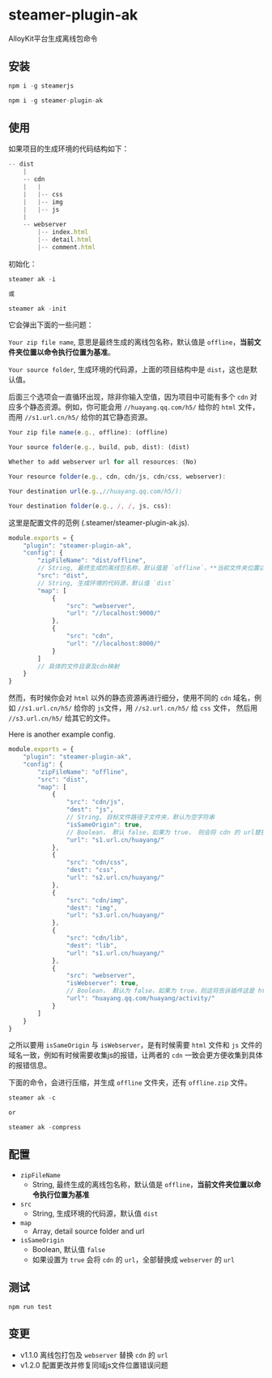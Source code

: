# steamer-plugin-ak

AlloyKit平台生成离线包命令

## 安装

```javascript
npm i -g steamerjs

npm i -g steamer-plugin-ak
```

## 使用

如果项目的生成环境的代码结构如下：

```javascript
-- dist
	|
	-- cdn
	|	|
	|	|-- css
	|	|-- img
	|	|-- js
	|
	-- webserver
		|-- index.html
		|-- detail.html
		|-- comment.html
```

初始化：

```javascript
steamer ak -i

或

steamer ak -init

```

它会弹出下面的一些问题：

`Your zip file name`, 意思是最终生成的离线包名称，默认值是 `offline`，**当前文件夹位置以命令执行位置为基准**。

`Your source folder`, 生成环境的代码源，上面的项目结构中是 `dist`，这也是默认值。

后面三个选项会一直循环出现，除非你输入空值，因为项目中可能有多个 `cdn` 对应多个静态资源。例如，你可能会用 `//huayang.qq.com/h5/` 给你的 `html` 文件，而用 `//s1.url.cn/h5/` 给你的其它静态资源。


```javascript
Your zip file name(e.g., offline): (offline)

Your source folder(e.g., build, pub, dist): (dist)

Whether to add webserver url for all resources: (No)

Your resource folder(e.g., cdn, cdn/js, cdn/css, webserver):

Your destination url(e.g.,//huayang.qq.com/h5/):

Your destination folder(e.g., /, /, js, css):
```

这里是配置文件的范例 (.steamer/steamer-plugin-ak.js).

```javascript
module.exports = {
    "plugin": "steamer-plugin-ak",
    "config": {
        "zipFileName": "dist/offline", 
        // String, 最终生成的离线包名称，默认值是 `offline`，**当前文件夹位置以命令执行位置为基准**
        "src": "dist",
        // String, 生成环境的代码源，默认值 `dist`
        "map": [
            {
                "src": "webserver",
                "url": "//localhost:9000/"
            },
            {
                "src": "cdn",
                "url": "//localhost:8000/"
            }
        ]
        // 具体的文件目录及cdn映射
    }
}
```

然而，有时候你会对 `html` 以外的静态资源再进行细分，使用不同的 `cdn` 域名，例如 `//s1.url.cn/h5/` 给你的 `js`文件，用 `//s2.url.cn/h5/` 给 `css` 文件， 然后用 `//s3.url.cn/h5/` 给其它的文件。

Here is another example config.

```javascript
module.exports = {
    "plugin": "steamer-plugin-ak",
    "config": {
        "zipFileName": "offline",
        "src": "dist",
        "map": [
            {
                "src": "cdn/js",
                "dest": "js",
                // String, 目标文件路径子文件夹，默认为空字符串
                "isSameOrigin": true, 
                // Boolean， 默认 false，如果为 true， 则会将 cdn 的 url替换成与 isWebserver 为 true 的 cdn url
                "url": "s1.url.cn/huayang/"
            },
            {
                "src": "cdn/css",
                "dest": "css",
                "url": "s2.url.cn/huayang/"
            },
            {
                "src": "cdn/img",
                "dest": "img",
                "url": "s3.url.cn/huayang/"
            },
            {
                "src": "cdn/lib",
                "dest": "lib",
                "url": "s1.url.cn/huayang/"
            },
            {
                "src": "webserver",
                "isWebserver": true,
                // Boolean， 默认为 false，如果为 true，则这将告诉插件这是 html 的主要 cdn url 
                "url": "huayang.qq.com/huayang/activity/"
            }
        ]
    }
}
```

之所以要用 `isSameOrigin` 与 `isWebserver`，是有时候需要 `html` 文件和 `js` 文件的域名一致，例如有时候需要收集js的报错，让两者的 `cdn` 一致会更方便收集到具体的报错信息。

下面的命令，会进行压缩，并生成 `offline` 文件夹，还有 `offline.zip` 文件。

```javascript
steamer ak -c

or

steamer ak -compress
```

## 配置
* `zipFileName`
    - String, 最终生成的离线包名称，默认值是 `offline`，**当前文件夹位置以命令执行位置为基准**
* `src`
    - String, 生成环境的代码源，默认值 `dist`
* `map` 
    - Array, detail source folder and url
* `isSameOrigin`
    - Boolean, 默认值 `false`
    - 如果设置为 `true` 会将 `cdn` 的 `url`，全部替换成 `webserver` 的 `url`

## 测试
```
npm run test
```

## 变更
* v1.1.0 离线包打包及 `webserver` 替换 `cdn` 的 `url`
* v1.2.0 配置更改并修复同域js文件位置错误问题